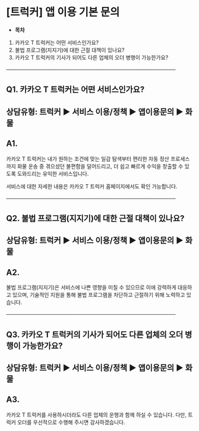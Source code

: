# [트럭커] 앱 이용 기본 문의

* **목차**

1. 카카오 T 트럭커는 어떤 서비스인가요?
2. 불법 프로그램(지지기)에 대한 근절 대책이 있나요?
3. 카카오 T 트럭커의 기사가 되어도 다른 업체의 오더 병행이 가능한가요?

──────────────────────────────────────────────

**Q1. 카카오 T 트럭커는 어떤 서비스인가요?**
-----------------------------

상담유형: 트럭커 ▶ 서비스 이용/정책 ▶ 앱이용문의 ▶ 화물
----------------------------------

**A1.**
-------

카카오 T 트럭커는 내가 원하는 조건에 맞는 일감 탐색부터 편리한 자동 정산 프로세스까지 화물 운송 중 겪으셨던 불편함을 덜어드리고, 더 쉽고 빠르게 수익을 창출할 수 있도록 도와드리는 유익한 서비스입니다.  
  
서비스에 대한 자세한 내용은 카카오 T 트럭커 홈페이지에서도 확인 가능합니다.

──────────────────────────────────────────────

**Q2. 불법 프로그램(지지기)에 대한 근절 대책이 있나요?**
------------------------------------

상담유형: 트럭커 ▶ 서비스 이용/정책 ▶ 앱이용문의 ▶ 화물
----------------------------------

**A2.**
-------

불법 프로그램(지지기)은 서비스에 나쁜 영향을 미칠 수 있으므로 이에 강력하게 대응하고 있으며, 기술적인 지원을 통해 불법 프로그램을 차단하고 근절하기 위해 노력하고 있습니다.

──────────────────────────────────────────────

**Q3. 카카오 T 트럭커의 기사가 되어도 다른 업체의 오더 병행이 가능한가요?**
-----------------------------------------------

상담유형: 트럭커 ▶ 서비스 이용/정책 ▶ 앱이용문의 ▶ 화물
----------------------------------

**A3.**
-------

카카오 T 트럭커를 사용하시더라도 다른 업체의 운행과 함께 하실 수 있습니다. 다만, 트럭커 오더를 우선적으로 수행해 주시면 감사하겠습니다.